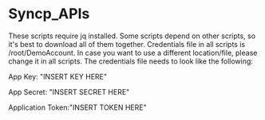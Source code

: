 # Syncp_APIs

These scripts require jq installed.
Some scripts depend on other scripts, so it's best to download all of them together.
Credentials file in all scripts is /root/DemoAccount. In case you want to use a different location/file, please change it in all scripts.
The credentials file needs to look like the following:

App Key:          "INSERT KEY HERE"

App Secret:       "INSERT SECRET HERE"

Application Token:"INSERT TOKEN HERE"

